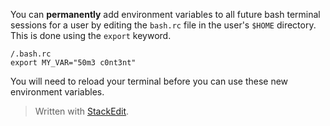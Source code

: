 
You can **permanently** add environment variables to all future bash terminal sessions for a user by editing the `bash.rc` file in the user's `$HOME` directory. This is done using the `export` keyword.
```
/.bash.rc
export MY_VAR="50m3 c0nt3nt"
```
You will need to reload your terminal before you can use these new environment variables.

> Written with [StackEdit](https://stackedit.io/).
<!--stackedit_data:
eyJoaXN0b3J5IjpbMjg1MzE4MzIwXX0=
-->